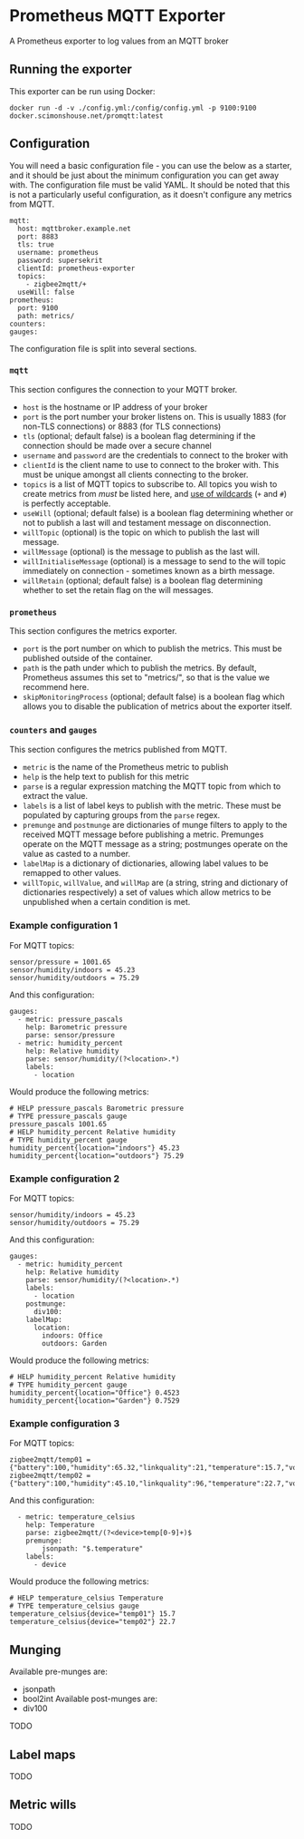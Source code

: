 # Prometheus MQTT Exporter

A Prometheus exporter to log values from an MQTT broker

## Running the exporter

This exporter can be run using Docker:

```
docker run -d -v ./config.yml:/config/config.yml -p 9100:9100 docker.scimonshouse.net/promqtt:latest
```

## Configuration

You will need a basic configuration file - you can use the below as a starter, and it should be just about the minimum configuration you can get away with. The configuration file must be valid YAML. It should be noted that this is not a particularly useful configuration, as it doesn't configure any metrics from MQTT.

```
mqtt:
  host: mqttbroker.example.net
  port: 8883
  tls: true
  username: prometheus
  password: supersekrit
  clientId: prometheus-exporter
  topics:
    - zigbee2mqtt/+
  useWill: false
prometheus:
  port: 9100
  path: metrics/
counters:
gauges:
```

The configuration file is split into several sections.

### `mqtt`

This section configures the connection to your MQTT broker. 
* `host` is the hostname or IP address of your broker
* `port` is the port number your broker listens on. This is usually 1883 (for non-TLS connections) or 8883 (for TLS connections)
* `tls` (optional; default false) is a boolean flag determining if the connection should be made over a secure channel
* `username` and `password` are the credentials to connect to the broker with
* `clientId` is the client name to use to connect to the broker with. This must be unique amongst all clients connecting to the broker.
* `topics` is a list of MQTT topics to subscribe to. All topics you wish to create metrics from *must* be listed here, and [use of wildcards](https://mosquitto.org/man/mqtt-7.html#idm22) (`+` and `#`) is perfectly acceptable.
* `useWill` (optional; default false) is a boolean flag determining whether or not to publish a last will and testament message on disconnection.
* `willTopic` (optional) is the topic on which to publish the last will message.
* `willMessage` (optional) is the message to publish as the last will.
* `willInitialiseMessage` (optional) is a message to send to the will topic immediately on connection - sometimes known as a birth message.
* `willRetain` (optional; default false) is a boolean flag determining whether to set the retain flag on the will messages.

### `prometheus`

This section configures the metrics exporter.
* `port` is the port number on which to publish the metrics. This must be published outside of the container.
* `path` is the path under which to publish the metrics. By default, Prometheus assumes this set to "metrics/", so that is the value we recommend here.
* `skipMonitoringProcess` (optional; default false) is a boolean flag which allows you to disable the publication of metrics about the exporter itself.

### `counters` and `gauges`

This section configures the metrics published from MQTT.

* `metric` is the name of the Prometheus metric to publish
* `help` is the help text to publish for this metric
* `parse` is a regular expression matching the MQTT topic from which to extract the value.
* `labels` is a list of label keys to publish with the metric. These must be populated by capturing groups from the `parse` regex.
* `premunge` and `postmunge` are dictionaries of munge filters to apply to the received MQTT message before publishing a metric. Premunges operate on the MQTT message as a string; postmunges operate on the value as casted to a number.
* `labelMap` is a dictionary of dictionaries, allowing label values to be remapped to other values.
* `willTopic`, `willValue`, and `willMap` are (a string, string and dictionary of dictionaries respectively) a set of values which allow metrics to be unpublished when a certain condition is met.

### Example configuration 1

For MQTT topics:
```
sensor/pressure = 1001.65
sensor/humidity/indoors = 45.23
sensor/humidity/outdoors = 75.29
```

And this configuration:
```
gauges:
  - metric: pressure_pascals
    help: Barometric pressure
    parse: sensor/pressure
  - metric: humidity_percent
    help: Relative humidity
    parse: sensor/humidity/(?<location>.*)
    labels:
      - location
```

Would produce the following metrics:

```
# HELP pressure_pascals Barometric pressure
# TYPE pressure_pascals gauge
pressure_pascals 1001.65
# HELP humidity_percent Relative humidity
# TYPE humidity_percent gauge
humidity_percent{location="indoors"} 45.23
humidity_percent{location="outdoors"} 75.29
```

### Example configuration 2

For MQTT topics:
```
sensor/humidity/indoors = 45.23
sensor/humidity/outdoors = 75.29
```

And this configuration:
```
gauges:
  - metric: humidity_percent
    help: Relative humidity
    parse: sensor/humidity/(?<location>.*)
    labels:
      - location
    postmunge:
      div100:
    labelMap:
      location:
        indoors: Office
        outdoors: Garden
```

Would produce the following metrics:

```
# HELP humidity_percent Relative humidity
# TYPE humidity_percent gauge
humidity_percent{location="Office"} 0.4523
humidity_percent{location="Garden"} 0.7529
```


### Example configuration 3

For MQTT topics:
```
zigbee2mqtt/temp01 = {"battery":100,"humidity":65.32,"linkquality":21,"temperature":15.7,"voltage":3200}
zigbee2mqtt/temp02 = {"battery":100,"humidity":45.10,"linkquality":96,"temperature":22.7,"voltage":3150}
```

And this configuration:
```
  - metric: temperature_celsius
    help: Temperature
    parse: zigbee2mqtt/(?<device>temp[0-9]+)$
    premunge:
        jsonpath: "$.temperature"
    labels:
      - device
```

Would produce the following metrics:
```
# HELP temperature_celsius Temperature
# TYPE temperature_celsius gauge
temperature_celsius{device="temp01"} 15.7
temperature_celsius{device="temp02"} 22.7
```

## Munging

Available pre-munges are:
* jsonpath
* bool2int
Available post-munges are:
* div100

TODO

## Label maps
TODO

## Metric wills
TODO
